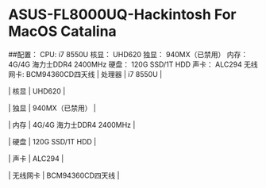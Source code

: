 # ASUS-FL8000UQ-Hackintosh For MacOS Catalina

##配置：
CPU:     i7 8550U
核显：    UHD620
独显：    940MX（已禁用）
内存：    4G/4G 海力士DDR4 2400MHz
硬盘：    120G SSD/1T HDD
声卡：    ALC294
无线网卡: BCM94360CD四天线
|    处理器   |          i7 8550U           |

|    核显     |          UHD620             |  

|    独显     |        940MX（已禁用）       |

|    内存     |  4G/4G 海力士DDR4 2400MHz    | 

|    硬盘     |       120G SSD/1T HDD       |

|    声卡     |           ALC294            |

|  无线网卡   |        BCM94360CD四天线       | 
